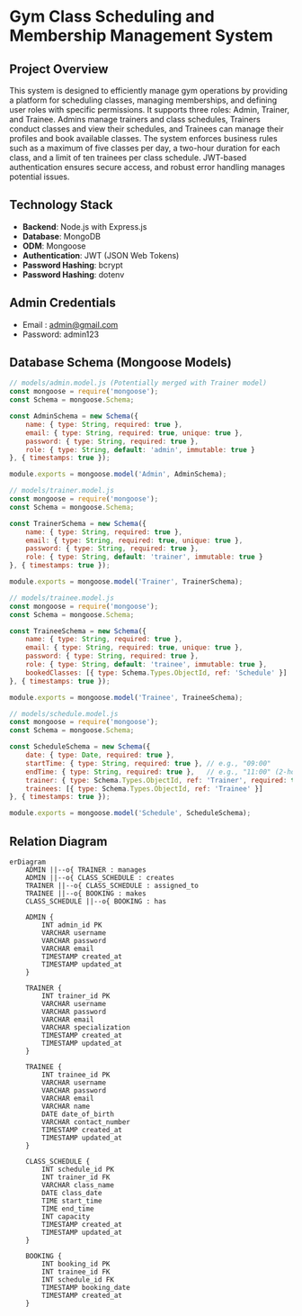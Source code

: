 # Gym Class Scheduling and Membership Management System

## Project Overview

This system is designed to efficiently manage gym operations by providing a platform for scheduling classes, managing memberships, and defining user roles with specific permissions. It supports three roles: Admin, Trainer, and Trainee. Admins manage trainers and class schedules, Trainers conduct classes and view their schedules, and Trainees can manage their profiles and book available classes. The system enforces business rules such as a maximum of five classes per day, a two-hour duration for each class, and a limit of ten trainees per class schedule. JWT-based authentication ensures secure access, and robust error handling manages potential issues.




## Technology Stack

- **Backend**: Node.js with Express.js
- **Database**: MongoDB
- **ODM**: Mongoose
- **Authentication**: JWT (JSON Web Tokens)
- **Password Hashing**: bcrypt
-  **Password Hashing**: dotenv

## Admin Credentials
- Email : admin@gmail.com
- Password: admin123

## Database Schema (Mongoose Models)

```javascript
// models/admin.model.js (Potentially merged with Trainer model)
const mongoose = require('mongoose');
const Schema = mongoose.Schema;

const AdminSchema = new Schema({
    name: { type: String, required: true },
    email: { type: String, required: true, unique: true },
    password: { type: String, required: true },
    role: { type: String, default: 'admin', immutable: true }
}, { timestamps: true });

module.exports = mongoose.model('Admin', AdminSchema);

// models/trainer.model.js
const mongoose = require('mongoose');
const Schema = mongoose.Schema;

const TrainerSchema = new Schema({
    name: { type: String, required: true },
    email: { type: String, required: true, unique: true },
    password: { type: String, required: true },
    role: { type: String, default: 'trainer', immutable: true }
}, { timestamps: true });

module.exports = mongoose.model('Trainer', TrainerSchema);

// models/trainee.model.js
const mongoose = require('mongoose');
const Schema = mongoose.Schema;

const TraineeSchema = new Schema({
    name: { type: String, required: true },
    email: { type: String, required: true, unique: true },
    password: { type: String, required: true },
    role: { type: String, default: 'trainee', immutable: true },
    bookedClasses: [{ type: Schema.Types.ObjectId, ref: 'Schedule' }]
}, { timestamps: true });

module.exports = mongoose.model('Trainee', TraineeSchema);

// models/schedule.model.js
const mongoose = require('mongoose');
const Schema = mongoose.Schema;

const ScheduleSchema = new Schema({
    date: { type: Date, required: true },
    startTime: { type: String, required: true }, // e.g., "09:00"
    endTime: { type: String, required: true },   // e.g., "11:00" (2-hour duration)
    trainer: { type: Schema.Types.ObjectId, ref: 'Trainer', required: true },
    trainees: [{ type: Schema.Types.ObjectId, ref: 'Trainee' }]
}, { timestamps: true });

module.exports = mongoose.model('Schedule', ScheduleSchema);

```


## Relation Diagram

```mermaid
erDiagram
    ADMIN ||--o{ TRAINER : manages
    ADMIN ||--o{ CLASS_SCHEDULE : creates
    TRAINER ||--o{ CLASS_SCHEDULE : assigned_to
    TRAINEE ||--o{ BOOKING : makes
    CLASS_SCHEDULE ||--o{ BOOKING : has

    ADMIN {
        INT admin_id PK
        VARCHAR username
        VARCHAR password
        VARCHAR email
        TIMESTAMP created_at
        TIMESTAMP updated_at
    }

    TRAINER {
        INT trainer_id PK
        VARCHAR username
        VARCHAR password
        VARCHAR email
        VARCHAR specialization
        TIMESTAMP created_at
        TIMESTAMP updated_at
    }

    TRAINEE {
        INT trainee_id PK
        VARCHAR username
        VARCHAR password
        VARCHAR email
        VARCHAR name
        DATE date_of_birth
        VARCHAR contact_number
        TIMESTAMP created_at
        TIMESTAMP updated_at
    }

    CLASS_SCHEDULE {
        INT schedule_id PK
        INT trainer_id FK
        VARCHAR class_name
        DATE class_date
        TIME start_time
        TIME end_time
        INT capacity
        TIMESTAMP created_at
        TIMESTAMP updated_at
    }

    BOOKING {
        INT booking_id PK
        INT trainee_id FK
        INT schedule_id FK
        TIMESTAMP booking_date
        TIMESTAMP created_at
    }



